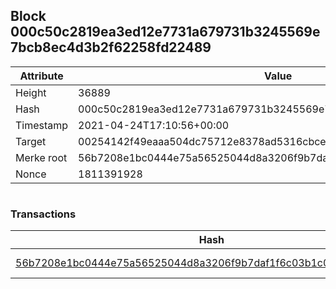 ## Block 000c50c2819ea3ed12e7731a679731b3245569e7bcb8ec4d3b2f62258fd22489

Attribute | Value
--- | ---
Height | 36889
Hash | 000c50c2819ea3ed12e7731a679731b3245569e7bcb8ec4d3b2f62258fd22489
Timestamp | 2021-04-24T17:10:56+00:00
Target | 00254142f49eaaa504dc75712e8378ad5316cbcead634704b3734b6271167cc4
Merke root | 56b7208e1bc0444e75a56525044d8a3206f9b7daf1f6c03b1c08d06f0a9cb03c
Nonce | 1811391928

```

```

### Transactions

Hash | Amount
--- | ---
[56b7208e1bc0444e75a56525044d8a3206f9b7daf1f6c03b1c08d06f0a9cb03c](56b7208e1bc0444e75a56525044d8a3206f9b7daf1f6c03b1c08d06f0a9cb03c.md) | 10.00000000 SKEPTI 
